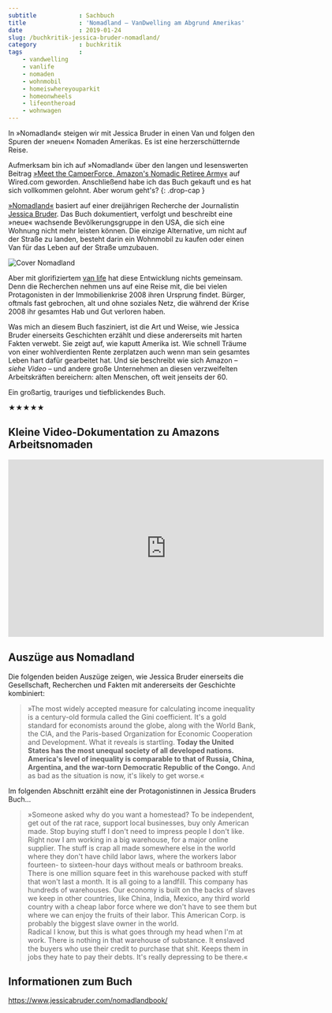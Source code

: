 ```yaml
---
subtitle            : Sachbuch
title               : 'Nomadland – VanDwelling am Abgrund Amerikas'
date                : 2019-01-24
slug: /buchkritik-jessica-bruder-nomadland/
category            : buchkritik
tags                :
    - vandwelling
    - vanlife
    - nomaden
    - wohnmobil
    - homeiswhereyouparkit
    - homeonwheels
    - lifeontheroad
    - wohnwagen
---
```

In »Nomadland« steigen wir mit Jessica Bruder in einen Van und folgen den Spuren der »neuen« Nomaden Amerikas. Es ist eine herzerschütternde Reise.
<!-- readmore -->

Aufmerksam bin ich auf »Nomadland« über den langen und lesenswerten Beitrag [»Meet the CamperForce, Amazon's Nomadic Retiree Army«](https://www.wired.com/story/meet-camperforce-amazons-nomadic-retiree-army/) auf Wired.com geworden. Anschließend habe ich das Buch gekauft und es hat sich vollkommen gelohnt. Aber worum geht's?
{: .drop-cap }

[»Nomadland«](https://www.jessicabruder.com/nomadlandbook/) basiert auf einer dreijährigen Recherche der Journalistin [Jessica Bruder](https://www.jessicabruder.com/). Das Buch dokumentiert, verfolgt und beschreibt eine »neue« wachsende Bevölkerungsgruppe in den USA, die sich eine Wohnung nicht mehr leisten können. Die einzige Alternative, um nicht auf der Straße zu landen, besteht darin ein Wohnmobil zu kaufen oder einen Van für das Leben auf der Straße umzubauen.

<img src="{{ '/images/nomadland.jpg' | absolute_url }}" alt="Cover Nomadland">

Aber mit glorifiziertem [van life](https://www.instagram.com/explore/tags/vanlife/) hat diese Entwicklung nichts gemeinsam. Denn die Recherchen nehmen uns auf eine Reise mit, die bei vielen Protagonisten in der Immobilienkrise 2008 ihren Ursprung findet. Bürger, oftmals fast gebrochen, alt und ohne soziales Netz, die während der Krise 2008 ihr gesamtes Hab und Gut verloren haben.

Was mich an diesem Buch fasziniert, ist die Art und Weise, wie Jessica Bruder einerseits Geschichten erzählt und diese andererseits mit harten Fakten verwebt. Sie zeigt auf, wie kaputt Amerika ist. Wie schnell Träume von einer wohlverdienten Rente zerplatzen auch wenn man sein gesamtes Leben hart dafür gearbeitet hat. Und sie beschreibt wie  sich Amazon – _siehe Video_ – und andere große Unternehmen an diesen verzweifelten Arbeitskräften bereichern: alten Menschen, oft weit jenseits der 60.

Ein großartig, trauriges und tiefblickendes Buch.

&#9733;&#9733;&#9733;&#9733;&#9733;

## Kleine Video-Dokumentation zu Amazons Arbeitsnomaden

<iframe src="https://player.vimeo.com/video/247796154?title=0&byline=0&portrait=0" width="640" height="360" frameborder="0" webkitallowfullscreen mozallowfullscreen allowfullscreen></iframe>

## Auszüge aus Nomadland

Die folgenden beiden Auszüge zeigen, wie Jessica Bruder einerseits die Gesellschaft, Recherchen und Fakten mit andererseits der Geschichte kombiniert:

> »The most widely accepted measure for calculating income inequality is a century-old formula called the Gini coefficient. It's a gold standard for economists around the globe, along with the World Bank, the CIA, and the Paris-based Organization for Economic Cooperation and Development. What it reveals is startling. **Today the United States has the most unequal society of all developed nations. America's level of inequality is comparable to that of Russia, China, Argentina, and the war-torn Democratic Republic of the Congo.** And as bad as the situation is now, it's likely to get worse.«

Im folgenden Abschnitt erzählt eine der Protagonistinnen in Jessica Bruders Buch…

> »Someone asked why do you want a homestead? To be independent, get out of the rat race, support local businesses, buy only American made. Stop buying stuff I don't need to impress people I don't like. Right now I am working in a big warehouse, for a major online supplier. The stuff is crap all made somewhere else in the world where they don't have child labor laws, where the workers labor fourteen- to sixteen-hour days without meals or bathroom breaks. There is one million square feet in this warehouse packed with stuff that won't last a month. It is all going to a landfill. This company has hundreds of warehouses. Our economy is built on the backs of slaves we keep in other countries, like China, India, Mexico, any third world country
with a cheap labor force where we don't have to see them but where we can enjoy the fruits of their labor. This American Corp. is probably the biggest slave owner in the world.  
Radical I know, but this is what goes through my head when I'm at work. There is nothing in that warehouse of substance. It enslaved the buyers who use their credit to purchase that shit. Keeps them in jobs they hate to pay their debts. It's really depressing to be there.«

## Informationen zum Buch

<https://www.jessicabruder.com/nomadlandbook/>

